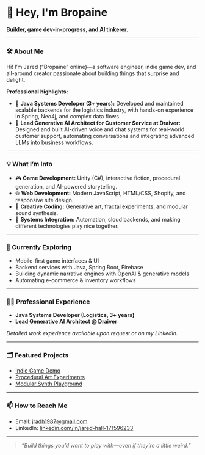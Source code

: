 # 👋 Hey, I'm Bropaine

**Builder, game dev-in-progress, and AI tinkerer.**

---

### 🛠️ About Me

Hi! I’m Jared (“Bropaine” online)—a software engineer, indie game dev, and all-around creator passionate about building things that surprise and delight.

**Professional highlights:**
- 🚚 **Java Systems Developer (3+ years):** Developed and maintained scalable backends for the logistics industry, with hands-on experience in Spring, Neo4j, and complex data flows.
- 🤖 **Lead Generative AI Architect for Customer Service at Draiver:** Designed and built AI-driven voice and chat systems for real-world customer support, automating conversations and integrating advanced LLMs into business workflows.

---

### 💡 What I’m Into

- 🎮 **Game Development:** Unity (C#), interactive fiction, procedural generation, and AI-powered storytelling.
- 🌐 **Web Development:** Modern JavaScript, HTML/CSS, Shopify, and responsive site design.
- 🎨 **Creative Coding:** Generative art, fractal experiments, and modular sound synthesis.
- 🧩 **Systems Integration:** Automation, cloud backends, and making different technologies play nice together.

---

### 🚀 Currently Exploring

- Mobile-first game interfaces & UI
- Backend services with Java, Spring Boot, Firebase
- Building dynamic narrative engines with OpenAI & generative models
- Automating e-commerce & inventory workflows

---

### 🧑‍💻 Professional Experience

- **Java Systems Developer (Logistics, 3+ years)**
- **Lead Generative AI Architect @ Draiver**

*Detailed work experience available upon request or on my LinkedIn.*

---

### 🗂️ Featured Projects

<!-- Replace these with actual repo links! -->
- [Indie Game Demo](#)
- [Procedural Art Experiments](#)
- [Modular Synth Playground](#)

---

### 📫 How to Reach Me

- Email: [jradh1987@gmail.com](mailto:jradh1987@gmail.com)  
- LinkedIn: [linkedin.com/in/jared-hall-171596233](https://www.linkedin.com/in/jared-hall-171596233/)

---

> _“Build things you’d want to play with—even if they’re a little weird.”_

<!---
Bropaine/Bropaine is a ✨ special ✨ repository because its `README.md` (this file) appears on your GitHub profile.
You can click the Preview link to take a look at your changes.
--->
